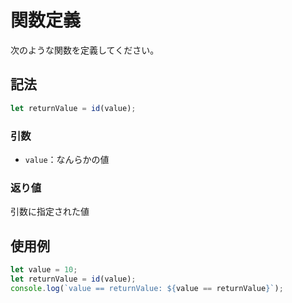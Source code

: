 # 関数定義

次のような関数を定義してください。

## 記法

~~~javascript
let returnValue = id(value);
~~~

### 引数

* `value`：なんらかの値

### 返り値

引数に指定された値

## 使用例

~~~javascript
let value = 10;
let returnValue = id(value);
console.log(`value == returnValue: ${value == returnValue}`);
~~~ 